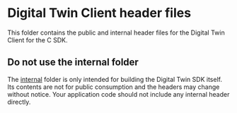 # Digital Twin Client header files

This folder contains the public and internal header files for the Digital Twin Client for the C SDK.

## Do not use the internal folder
The [internal](./internal) folder is only intended for building the Digital Twin SDK itself.  Its contents are not for public consumption and the headers may change without notice.  Your application code should not include any internal header directly.
